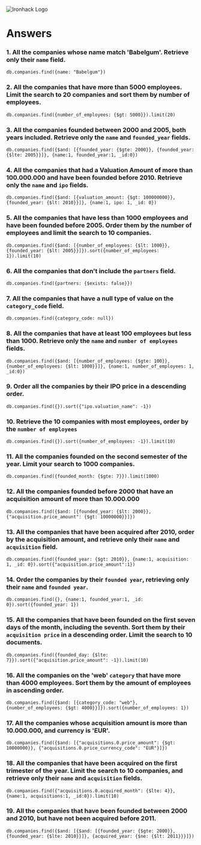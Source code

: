 ![Ironhack Logo](https://i.imgur.com/1QgrNNw.png)

# Answers

### 1. All the companies whose name match 'Babelgum'. Retrieve only their `name` field.

<!-- Your Code Goes Here -->

```
db.companies.find({name: "Babelgum"})
```



### 2. All the companies that have more than 5000 employees. Limit the search to 20 companies and sort them by **number of employees**.

<!-- Your Code Goes Here -->

```
db.companies.find({number_of_employees: {$gt: 5000}}).limit(20)
```



### 3. All the companies founded between 2000 and 2005, both years included. Retrieve only the `name` and `founded_year` fields.

<!-- Your Code Goes Here -->

```
db.companies.find({$and: [{founded_year: {$gte: 2000}}, {founded_year: {$lte: 2005}}]}, {name:1, founded_year:1, _id:0})
```



### 4. All the companies that had a Valuation Amount of more than 100.000.000 and have been founded before 2010. Retrieve only the `name` and `ipo` fields.

<!-- Your Code Goes Here -->

```
db.companies.find({$and: [{valuation_amount: {$gt: 100000000}}, {founded_year: {$lt: 2010}}]}, {name:1, ipo: 1, _id: 0})
```



### 5. All the companies that have less than 1000 employees and have been founded before 2005. Order them by the number of employees and limit the search to 10 companies.

<!-- Your Code Goes Here -->

```
db.companies.find({$and: [{number_of_employees: {$lt: 1000}}, {founded_year: {$lt: 2005}}]}).sort({number_of_employees: 1}).limit(10)
```



### 6. All the companies that don't include the `partners` field.

<!-- Your Code Goes Here -->

```
db.companies.find({partners: {$exists: false}})
```



### 7. All the companies that have a null type of value on the `category_code` field.

<!-- Your Code Goes Here -->

```
db.companies.find({category_code: null})
```



### 8. All the companies that have at least 100 employees but less than 1000. Retrieve only the `name` and `number of employees` fields.

<!-- Your Code Goes Here -->

```
db.companies.find({$and: [{number_of_employees: {$gte: 100}}, {number_of_employees: {$lt: 1000}}]}, {name:1, number_of_employees: 1, _id:0})
```



### 9. Order all the companies by their IPO price in a descending order.

<!-- Your Code Goes Here -->

```
db.companies.find({}).sort({"ipo.valuation_name": -1})
```



### 10. Retrieve the 10 companies with most employees, order by the `number of employees`

<!-- Your Code Goes Here -->

```
db.companies.find({}).sort({number_of_employees: -1}).limit(10)
```



### 11. All the companies founded on the second semester of the year. Limit your search to 1000 companies.

<!-- Your Code Goes Here -->

```
db.companies.find({founded_month: {$gte: 7}}).limit(1000)
```



### 12. All the companies founded before 2000 that have an acquisition amount of more than 10.000.000

<!-- Your Code Goes Here -->

```
db.companies.find({$and: [{founded_year: {$lt: 2000}}, {"acquisition.price_amount": {$gt: 10000000}}]})
```



### 13. All the companies that have been acquired after 2010, order by the acquisition amount, and retrieve only their `name` and `acquisition` field.

<!-- Your Code Goes Here -->

```
db.companies.find({founded_year: {$gt: 2010}}, {name:1, acquisition: 1, _id: 0}).sort({"acquisition.price_amount":1})
```



### 14. Order the companies by their `founded year`, retrieving only their `name` and `founded year`.

<!-- Your Code Goes Here -->

```
db.companies.find({}, {name:1, founded_year:1, _id: 0}).sort({founded_year: 1})
```



### 15. All the companies that have been founded on the first seven days of the month, including the seventh. Sort them by their `acquisition price` in a descending order. Limit the search to 10 documents.

<!-- Your Code Goes Here -->

```
db.companies.find({founded_day: {$lte: 7}}).sort({"acquisition.price_amount": -1}).limit(10)
```



### 16. All the companies on the 'web' `category` that have more than 4000 employees. Sort them by the amount of employees in ascending order.

<!-- Your Code Goes Here -->

```
db.companies.find({$and: [{category_code: "web"}, {number_of_employees: {$gt: 4000}}]}).sort({number_of_employees: 1})
```



### 17. All the companies whose acquisition amount is more than 10.000.000, and currency is 'EUR'.

<!-- Your Code Goes Here -->

```
db.companies.find({$and: [{"acquisitions.0.price_amount": {$gt: 10000000}}, {"acquisitions.0.price_currency_code": "EUR"}]})
```



### 18. All the companies that have been acquired on the first trimester of the year. Limit the search to 10 companies, and retrieve only their `name` and `acquisition` fields.

<!-- Your Code Goes Here -->

```
db.companies.find({"acquisitions.0.acquired_month": {$lte: 4}}, {name:1, acquisitions:1, _id:0}).limit(10)
```



### 19. All the companies that have been founded between 2000 and 2010, but have not been acquired before 2011.

<!-- Your Code Goes Here -->

```
db.companies.find({$and: [{$and: [{founded_year: {$gte: 2000}}, {founded_year: {$lte: 2010}}]}, {acquired_year: {$ne: {$lt: 2011}}}]})
```

